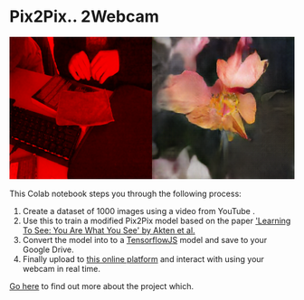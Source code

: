 # Pix2Pix.. 2Webcam

![Flower](./flower.png)

This Colab notebook steps you through the following process:

1. Create a dataset of 1000 images using a video from YouTube .
2. Use this to train a modified Pix2Pix model based on the paper ['Learning To See: You Are What You See' by Akten et al.](https://arxiv.org/abs/2003.00902) 
3. Convert the model into to a [TensorflowJS](https://www.tensorflow.org/js) model and save to your Google Drive.
4. Finally upload to [this online platform](https://learning-to-learn-to-see.netlify.app/) and interact with using your webcam in real time.

[Go here](https://learning-to-learn-to-see.netlify.app/) to find out more about the project which.

